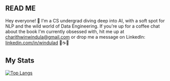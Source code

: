 <h2>READ ME</h2>

Hey everyone! 👋 I'm a CS undergrad diving deep into AI, with a soft spot for NLP and the wild world of Data Engineering. If you're up for a coffee chat about the book I'm currently obsessed with, hit me up at charithwinwindula@gmail.com or drop me a message on LinkedIn: [linkedin.com/in/windulad](https://www.linkedin.com/in/windulad/) 🚀☕📖

<h2>My Stats</h2>
  
  [![Top Langs](https://github-readme-stats-sigma-five.vercel.app/api/top-langs/?username=windulad&layout=compact&theme=tokyonight&hide_border=true)](https://github.com/anuraghazra/github-readme-stats)
  
<!---
winduladissanayake/winduladissanayake is a ✨ special ✨ repository because its `README.md` (this file) appears on your GitHub profile.
You can click the Preview link to take a look at your changes.
--->
